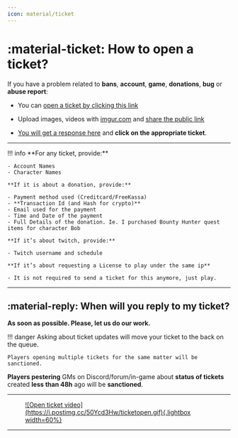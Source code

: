 ```yaml
---
icon: material/ticket
---
```


# :material-ticket: How to open a ticket?

If you have a problem related to **bans**, **account**, **game**, **donations**, **bug** or **abuse report**:

- You can [open a ticket by clicking this link](https://l2reborn.org/support/)

- Upload images, videos with [imgur.com](https://imgur.com/upload) and [share the public link](https://help.imgur.com/hc/article_attachments/26512938185243)

- [You will get a response here](https://l2reborn.org/my-support-tickets/) and **click on the appropriate ticket**.

<hr>
!!! info
    **For any ticket, provide:**

    - Account Names
    - Character Names

    **If it is about a donation, provide:**

    - Payment method used (Creditcard/FreeKassa)
    - **Transaction Id (and Hash for crypto)**
    - Email used for the payment
    - Time and Date of the payment
    - Full Details of the donation. Ie. I purchased Bounty Hunter quest items for character Bob

    **If it’s about twitch, provide:**

    - Twitch username and schedule

    **If it’s about requesting a License to play under the same ip**

    - It is not required to send a ticket for this anymore, just play.


<hr>

## :material-reply: When will you reply to my ticket?

**As soon as possible. Please, let us do our work.**

!!! danger
    Asking about ticket updates will move your ticket to the back on the queue. 
    
    Players opening multiple tickets for the same matter will be sanctioned. 

**Players pestering** GMs on Discord/forum/in-game about **status of tickets** created **less than 48h** ago will be **sanctioned**.

<hr>

<figure markdown="span">
<a href="https://postimg.cc/ZBSs66xR">
![Open ticket video](https://i.postimg.cc/50Ycd3Hw/ticketopen.gif){.lightbox width=60%}
</a>
</figure>
<hr>